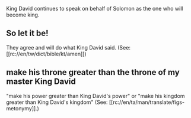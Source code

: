 King David continues to speak on behalf of Solomon as the one who will become king.

## So let it be! ##

They agree and will do what King David said. (See: [[rc://en/tw/dict/bible/kt/amen]])

## make his throne greater than the throne of my master King David ##

"make his power greater than King David's power" or "make his kingdom greater than King David's kingdom" (See: [[rc://en/ta/man/translate/figs-metonymy]].)